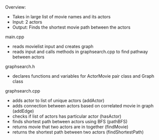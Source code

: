 Overview:
  - Takes in large list of movie names and its actors
  - Input: 2 actors
  - Output: Finds the shortest movie path between the actors

main.cpp 
- reads movielist input and creates graph
- reads input and calls methods in graphsearch.cpp to find pathway between actors

graphsearch.h
- declares functions and variables for ActorMovie pair class and Graph class

graphsearch.cpp
- adds actor to list of unique actors (addActor)
- adds connection between actors based on correlated movie in graph (addEdge)
- checks if list of actors has particular actor (hasActor)
- finds shortest path between actors using BFS (pathBFS)
- returns movie that two actors are in together (findMovie)
- returns the shortest path between two actors (findShortestPath)
